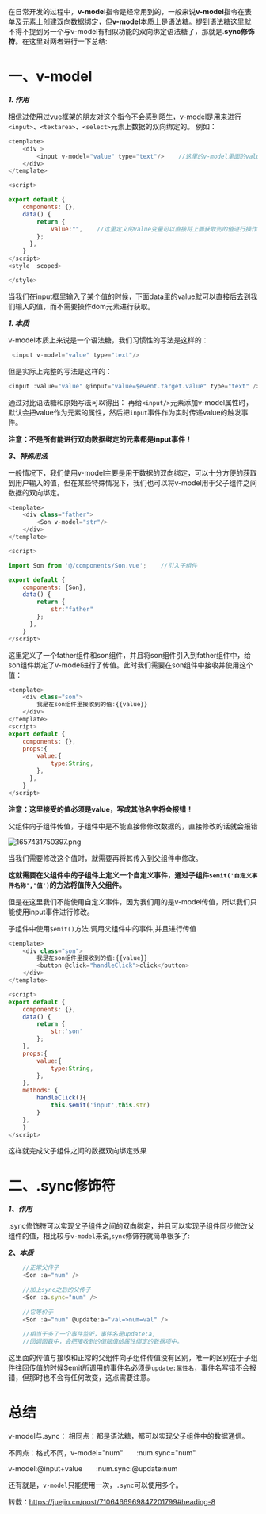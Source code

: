在日常开发的过程中，**v-model**指令是经常用到的，一般来说**v-model**指令在表单及元素上创建双向数据绑定，但**v-model**本质上是语法糖。提到语法糖这里就不得不提到另一个与v-model有相似功能的双向绑定语法糖了，那就是.**sync修饰符**。在这里对两者进行一下总结:
# 一、v-model

***1. 作用***

相信过使用过vue框架的朋友对这个指令不会感到陌生，v-model是用来进行`<input>`、`<textarea>`、`<select>`元素上数据的双向绑定的。
例如：


```js
<template>
    <div >
        <input v-model="value" type="text"/>    //这里的v-model里面的value可以直接获取到用户的输入值
    </div>
</template>

<script>

export default {
    components: {},
    data() {
        return {
            value:"",    //这里定义的value变量可以直接将上面获取到的值进行操作
        };
      }, 
    }
</script>
<style  scoped>

</style>
```

当我们在input框里输入了某个值的时候，下面data里的value就可以直接后去到我们输入的值，而不需要操作dom元素进行获取。

***1. 本质***

v-model本质上来说是一个语法糖，我们习惯性的写法是这样的：

```js
 <input v-model="value" type="text"/>
```
但是实际上完整的写法是这样的：

```js
<input :value="value" @input="value=$event.target.value" type="text" />
```

通过对比语法糖和原始写法可以得出：
再给`<input/>`元素添加v-model属性时，默认会把value作为元素的属性，然后把`input`事件作为实时传递value的触发事件。

**注意：不是所有能进行双向数据绑定的元素都是input事件！**

***3、特殊用法***

一般情况下，我们使用v-model主要是用于数据的双向绑定，可以十分方便的获取到用户输入的值，但在某些特殊情况下，我们也可以将v-model用于父子组件之间数据的双向绑定。

```js
<template>
    <div class="father">
        <Son v-model="str"/>
    </div>
</template>

<script>

import Son from '@/components/Son.vue';    //引入子组件

export default {
    components: {Son},
    data() {
        return {
            str:"father"
        };
      },
    }
</script>
```
这里定义了一个father组件和son组件，并且将son组件引入到father组件中，给son组件绑定了v-model进行了传值。此时我们需要在son组件中接收并使用这个值：


```js
<template>
    <div class="son">
        我是在son组件里接收到的值:{{value}}
    </div>
</template>
<script>
export default {
    components: {},
    props:{
        value:{
            type:String,
        },
      },
    }
</script>
```
**注意：这里接受的值必须是value，写成其他名字将会报错！**

父组件向子组件传值，子组件中是不能直接修修改数据的，直接修改的话就会报错

![1657431750397.png](https://p6-juejin.byteimg.com/tos-cn-i-k3u1fbpfcp/c1c942c344d34399b22eaefbbabee246~tplv-k3u1fbpfcp-watermark.image?)

当我们需要修改这个值时，就需要再将其传入到父组件中修改。

**这就需要在父组件中的子组件上定义一个自定义事件，通过子组件`$emit('自定义事件名称','值')`的方法将值传入父组件。**

但是在这里我们不能使用自定义事件，因为我们用的是v-model传值，所以我们只能使用input事件进行修改。

子组件中使用`$emit()`方法.调用父组件中的事件,并且进行传值

```js
<template>
    <div class="son">
        我是在son组件里接收到的值:{{value}}
        <button @click="handleClick">click</button>
    </div>
</template>

<script>
export default {
    components: {},
    data() {
        return {
            str:'son'
        };
    },
    props:{
        value:{
            type:String,
        },
    },
    methods: {
        handleClick(){
            this.$emit('input',this.str)
        }
    },
    }
</script>
```
这样就完成父子组件之间的数据双向绑定效果

# 二、.sync修饰符
***1、作用***

.sync修饰符可以实现父子组件之间的双向绑定，并且可以实现子组件同步修改父组件的值，相比较与`v-model`来说,`sync`修饰符就简单很多了:

***2、本质***


```js
    //正常父传子
    <Son :a="num" />
    
    //加上sync之后的父传子
    <Son :a.sync="num" />
    
    //它等价于
    <Son :a="num" @update:a="val=>num=val" />
    
    //相当于多了一个事件监听，事件名是update:a,
    //回调函数中，会把接收到的值赋值给属性绑定的数据项中。
```

这里面的传值与接收和正常的父组件向子组件传值没有区别，唯一的区别在于子组件往回传值的时候$emit所调用的事件名必须是`update:属性名`，事件名写错不会报错，但那时也不会有任何改变，这点需要注意。

# 总结
v-model与.sync：
相同点：都是语法糖，都可以实现父子组件中的数据通信。

不同点：格式不同，v-model="num"   &nbsp; &nbsp; &nbsp;  :num.sync="num"

v-model:@input+value  &nbsp;  &nbsp; &nbsp;         :num.sync:@update:num

还有就是，`v-model`只能使用一次，`.sync`可以使用多个。

转载：https://juejin.cn/post/7106466969847201799#heading-8